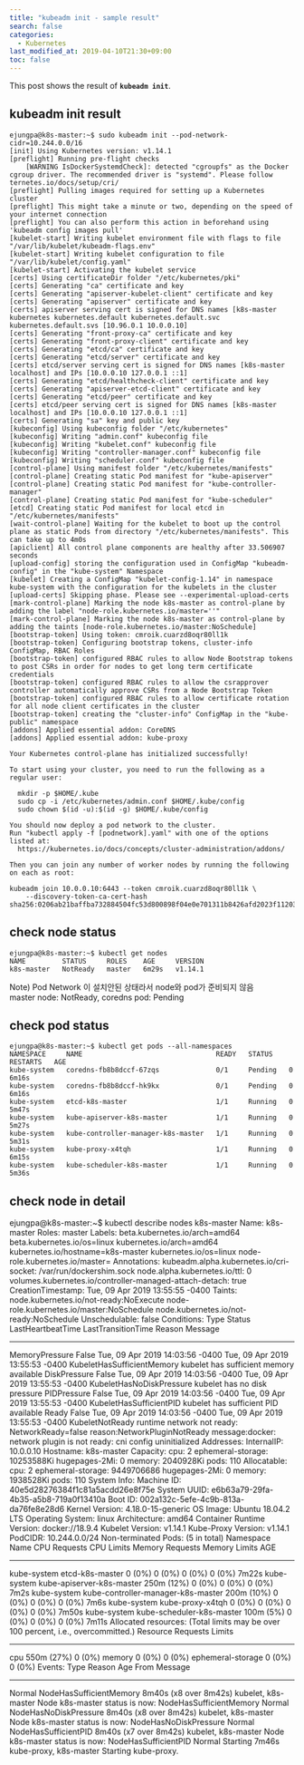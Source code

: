 ```yaml
---
title: "kubeadm init - sample result"
search: false
categories:
  - Kubernetes
last_modified_at: 2019-04-10T21:30+09:00
toc: false
---
```


This post shows the result of **`kubeadm init`**.

## kubeadm init result
```console
ejungpa@k8s-master:~$ sudo kubeadm init --pod-network-cidr=10.244.0.0/16
[init] Using Kubernetes version: v1.14.1
[preflight] Running pre-flight checks
	[WARNING IsDockerSystemdCheck]: detected "cgroupfs" as the Docker cgroup driver. The recommended driver is "systemd". Please follow ternetes.io/docs/setup/cri/
[preflight] Pulling images required for setting up a Kubernetes cluster
[preflight] This might take a minute or two, depending on the speed of your internet connection
[preflight] You can also perform this action in beforehand using 'kubeadm config images pull'
[kubelet-start] Writing kubelet environment file with flags to file "/var/lib/kubelet/kubeadm-flags.env"
[kubelet-start] Writing kubelet configuration to file "/var/lib/kubelet/config.yaml"
[kubelet-start] Activating the kubelet service
[certs] Using certificateDir folder "/etc/kubernetes/pki"
[certs] Generating "ca" certificate and key
[certs] Generating "apiserver-kubelet-client" certificate and key
[certs] Generating "apiserver" certificate and key
[certs] apiserver serving cert is signed for DNS names [k8s-master kubernetes kubernetes.default kubernetes.default.svc kubernetes.default.svs [10.96.0.1 10.0.0.10]
[certs] Generating "front-proxy-ca" certificate and key
[certs] Generating "front-proxy-client" certificate and key
[certs] Generating "etcd/ca" certificate and key
[certs] Generating "etcd/server" certificate and key
[certs] etcd/server serving cert is signed for DNS names [k8s-master localhost] and IPs [10.0.0.10 127.0.0.1 ::1]
[certs] Generating "etcd/healthcheck-client" certificate and key
[certs] Generating "apiserver-etcd-client" certificate and key
[certs] Generating "etcd/peer" certificate and key
[certs] etcd/peer serving cert is signed for DNS names [k8s-master localhost] and IPs [10.0.0.10 127.0.0.1 ::1]
[certs] Generating "sa" key and public key
[kubeconfig] Using kubeconfig folder "/etc/kubernetes"
[kubeconfig] Writing "admin.conf" kubeconfig file
[kubeconfig] Writing "kubelet.conf" kubeconfig file
[kubeconfig] Writing "controller-manager.conf" kubeconfig file
[kubeconfig] Writing "scheduler.conf" kubeconfig file
[control-plane] Using manifest folder "/etc/kubernetes/manifests"
[control-plane] Creating static Pod manifest for "kube-apiserver"
[control-plane] Creating static Pod manifest for "kube-controller-manager"
[control-plane] Creating static Pod manifest for "kube-scheduler"
[etcd] Creating static Pod manifest for local etcd in "/etc/kubernetes/manifests"
[wait-control-plane] Waiting for the kubelet to boot up the control plane as static Pods from directory "/etc/kubernetes/manifests". This can take up to 4m0s
[apiclient] All control plane components are healthy after 33.506907 seconds
[upload-config] storing the configuration used in ConfigMap "kubeadm-config" in the "kube-system" Namespace
[kubelet] Creating a ConfigMap "kubelet-config-1.14" in namespace kube-system with the configuration for the kubelets in the cluster
[upload-certs] Skipping phase. Please see --experimental-upload-certs
[mark-control-plane] Marking the node k8s-master as control-plane by adding the label "node-role.kubernetes.io/master=''"
[mark-control-plane] Marking the node k8s-master as control-plane by adding the taints [node-role.kubernetes.io/master:NoSchedule]
[bootstrap-token] Using token: cmroik.cuarzd8oqr80ll1k
[bootstrap-token] Configuring bootstrap tokens, cluster-info ConfigMap, RBAC Roles
[bootstrap-token] configured RBAC rules to allow Node Bootstrap tokens to post CSRs in order for nodes to get long term certificate credentials
[bootstrap-token] configured RBAC rules to allow the csrapprover controller automatically approve CSRs from a Node Bootstrap Token
[bootstrap-token] configured RBAC rules to allow certificate rotation for all node client certificates in the cluster
[bootstrap-token] creating the "cluster-info" ConfigMap in the "kube-public" namespace
[addons] Applied essential addon: CoreDNS
[addons] Applied essential addon: kube-proxy

Your Kubernetes control-plane has initialized successfully!

To start using your cluster, you need to run the following as a regular user:

  mkdir -p $HOME/.kube
  sudo cp -i /etc/kubernetes/admin.conf $HOME/.kube/config
  sudo chown $(id -u):$(id -g) $HOME/.kube/config

You should now deploy a pod network to the cluster.
Run "kubectl apply -f [podnetwork].yaml" with one of the options listed at:
  https://kubernetes.io/docs/concepts/cluster-administration/addons/

Then you can join any number of worker nodes by running the following on each as root:

kubeadm join 10.0.0.10:6443 --token cmroik.cuarzd8oqr80ll1k \
    --discovery-token-ca-cert-hash sha256:0206ab21baffba732884504fc53d800898f04e0e701311b8426afd2023f11203
```

## check node status
```console
ejungpa@k8s-master:~$ kubectl get nodes
NAME         STATUS     ROLES    AGE     VERSION
k8s-master   NotReady   master   6m29s   v1.14.1
```
Note) Pod Network 이 설치안된 상태라서 node와 pod가 준비되지 않음  
master node: NotReady, coredns pod: Pending  

## check pod status
```
ejungpa@k8s-master:~$ kubectl get pods --all-namespaces
NAMESPACE     NAME                                 READY   STATUS    RESTARTS   AGE
kube-system   coredns-fb8b8dccf-67zqs              0/1     Pending   0          6m16s
kube-system   coredns-fb8b8dccf-hk9kx              0/1     Pending   0          6m16s
kube-system   etcd-k8s-master                      1/1     Running   0          5m47s
kube-system   kube-apiserver-k8s-master            1/1     Running   0          5m27s
kube-system   kube-controller-manager-k8s-master   1/1     Running   0          5m31s
kube-system   kube-proxy-x4tqh                     1/1     Running   0          6m15s
kube-system   kube-scheduler-k8s-master            1/1     Running   0          5m36s
```

## check node in detail
ejungpa@k8s-master:~$ kubectl describe nodes k8s-master
Name:               k8s-master
Roles:              master
Labels:             beta.kubernetes.io/arch=amd64
                    beta.kubernetes.io/os=linux
                    kubernetes.io/arch=amd64
                    kubernetes.io/hostname=k8s-master
                    kubernetes.io/os=linux
                    node-role.kubernetes.io/master=
Annotations:        kubeadm.alpha.kubernetes.io/cri-socket: /var/run/dockershim.sock
                    node.alpha.kubernetes.io/ttl: 0
                    volumes.kubernetes.io/controller-managed-attach-detach: true
CreationTimestamp:  Tue, 09 Apr 2019 13:55:55 -0400
Taints:             node.kubernetes.io/not-ready:NoExecute
                    node-role.kubernetes.io/master:NoSchedule
                    node.kubernetes.io/not-ready:NoSchedule
Unschedulable:      false
Conditions:
  Type             Status  LastHeartbeatTime                 LastTransitionTime                Reason                       Message
  ----             ------  -----------------                 ------------------                ------                       -------
  MemoryPressure   False   Tue, 09 Apr 2019 14:03:56 -0400   Tue, 09 Apr 2019 13:55:53 -0400   KubeletHasSufficientMemory   kubelet has sufficient memory available
  DiskPressure     False   Tue, 09 Apr 2019 14:03:56 -0400   Tue, 09 Apr 2019 13:55:53 -0400   KubeletHasNoDiskPressure     kubelet has no disk pressure
  PIDPressure      False   Tue, 09 Apr 2019 14:03:56 -0400   Tue, 09 Apr 2019 13:55:53 -0400   KubeletHasSufficientPID      kubelet has sufficient PID available
  Ready            False   Tue, 09 Apr 2019 14:03:56 -0400   Tue, 09 Apr 2019 13:55:53 -0400   KubeletNotReady              runtime network not ready: NetworkReady=false reason:NetworkPluginNotReady message:docker: network plugin is not ready: cni config uninitialized
Addresses:
  InternalIP:  10.0.0.10
  Hostname:    k8s-master
Capacity:
 cpu:                2
 ephemeral-storage:  10253588Ki
 hugepages-2Mi:      0
 memory:             2040928Ki
 pods:               110
Allocatable:
 cpu:                2
 ephemeral-storage:  9449706686
 hugepages-2Mi:      0
 memory:             1938528Ki
 pods:               110
System Info:
 Machine ID:                 40e5d28276384f1c81a5acdd26e8f75e
 System UUID:                e6b63a79-29fa-4b35-a5b8-719a0f13410a
 Boot ID:                    002a132c-5efe-4c9b-813a-da76fe8e28d6
 Kernel Version:             4.18.0-15-generic
 OS Image:                   Ubuntu 18.04.2 LTS
 Operating System:           linux
 Architecture:               amd64
 Container Runtime Version:  docker://18.9.4
 Kubelet Version:            v1.14.1
 Kube-Proxy Version:         v1.14.1
PodCIDR:                     10.244.0.0/24
Non-terminated Pods:         (5 in total)
  Namespace                  Name                                  CPU Requests  CPU Limits  Memory Requests  Memory Limits  AGE
  ---------                  ----                                  ------------  ----------  ---------------  -------------  ---
  kube-system                etcd-k8s-master                       0 (0%)        0 (0%)      0 (0%)           0 (0%)         7m22s
  kube-system                kube-apiserver-k8s-master             250m (12%)    0 (0%)      0 (0%)           0 (0%)         7m2s
  kube-system                kube-controller-manager-k8s-master    200m (10%)    0 (0%)      0 (0%)           0 (0%)         7m6s
  kube-system                kube-proxy-x4tqh                      0 (0%)        0 (0%)      0 (0%)           0 (0%)         7m50s
  kube-system                kube-scheduler-k8s-master             100m (5%)     0 (0%)      0 (0%)           0 (0%)         7m11s
Allocated resources:
  (Total limits may be over 100 percent, i.e., overcommitted.)
  Resource           Requests    Limits
  --------           --------    ------
  cpu                550m (27%)  0 (0%)
  memory             0 (0%)      0 (0%)
  ephemeral-storage  0 (0%)      0 (0%)
Events:
  Type    Reason                   Age                    From                    Message
  ----    ------                   ----                   ----                    -------
  Normal  NodeHasSufficientMemory  8m40s (x8 over 8m42s)  kubelet, k8s-master     Node k8s-master status is now: NodeHasSufficientMemory
  Normal  NodeHasNoDiskPressure    8m40s (x8 over 8m42s)  kubelet, k8s-master     Node k8s-master status is now: NodeHasNoDiskPressure
  Normal  NodeHasSufficientPID     8m40s (x7 over 8m42s)  kubelet, k8s-master     Node k8s-master status is now: NodeHasSufficientPID
  Normal  Starting                 7m46s                  kube-proxy, k8s-master  Starting kube-proxy.
```

